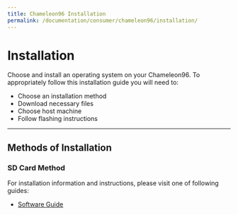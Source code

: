 ```yaml
---
title: Chameleon96 Installation
permalink: /documentation/consumer/chameleon96/installation/
---
```

# Installation

Choose and install an operating system on your Chameleon96. To appropriately follow this installation guide you will need to:

- Choose an installation method
- Download necessary files
- Choose host machine
- Follow flashing instructions

***

## Methods of Installation

### SD Card Method

For  installation information and instructions, please visit one of following guides:

- [Software Guide](../guides/chameleon96-software-guide.pdf)
